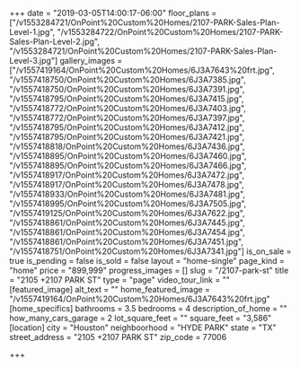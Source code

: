 +++
date = "2019-03-05T14:00:17-06:00"
floor_plans = ["/v1553284721/OnPoint%20Custom%20Homes/2107-PARK-Sales-Plan-Level-1.jpg", "/v1553284722/OnPoint%20Custom%20Homes/2107-PARK-Sales-Plan-Level-2.jpg", "/v1553284721/OnPoint%20Custom%20Homes/2107-PARK-Sales-Plan-Level-3.jpg"]
gallery_images = ["/v1557419164/OnPoint%20Custom%20Homes/6J3A7643%20frt.jpg", "/v1557418750/OnPoint%20Custom%20Homes/6J3A7385.jpg", "/v1557418750/OnPoint%20Custom%20Homes/6J3A7391.jpg", "/v1557418795/OnPoint%20Custom%20Homes/6J3A7415.jpg", "/v1557418772/OnPoint%20Custom%20Homes/6J3A7403.jpg", "/v1557418772/OnPoint%20Custom%20Homes/6J3A7397.jpg", "/v1557418795/OnPoint%20Custom%20Homes/6J3A7412.jpg", "/v1557418795/OnPoint%20Custom%20Homes/6J3A7421.jpg", "/v1557418818/OnPoint%20Custom%20Homes/6J3A7436.jpg", "/v1557418895/OnPoint%20Custom%20Homes/6J3A7460.jpg", "/v1557418895/OnPoint%20Custom%20Homes/6J3A7466.jpg", "/v1557418917/OnPoint%20Custom%20Homes/6J3A7472.jpg", "/v1557418917/OnPoint%20Custom%20Homes/6J3A7478.jpg", "/v1557418933/OnPoint%20Custom%20Homes/6J3A7481.jpg", "/v1557418995/OnPoint%20Custom%20Homes/6J3A7505.jpg", "/v1557419125/OnPoint%20Custom%20Homes/6J3A7622.jpg", "/v1557418861/OnPoint%20Custom%20Homes/6J3A7445.jpg", "/v1557418861/OnPoint%20Custom%20Homes/6J3A7454.jpg", "/v1557418861/OnPoint%20Custom%20Homes/6J3A7451.jpg", "/v1557418751/OnPoint%20Custom%20Homes/6J3A7341.jpg"]
is_on_sale = true
is_pending = false
is_sold = false
layout = "home-single"
page_kind = "home"
price = "899,999"
progress_images = []
slug = "/2107-park-st"
title = "2105 +2107 PARK ST"
type = "page"
video_tour_link = ""
[featured_image]
alt_text = ""
home_featured_image = "/v1557419164/OnPoint%20Custom%20Homes/6J3A7643%20frt.jpg"
[home_specifics]
bathrooms = 3.5
bedrooms = 4
description_of_home = ""
how_many_cars_garage = 2
lot_square_feet = ""
square_feet = "3,586"
[location]
city = "Houston"
neighboorhood = "HYDE PARK"
state = "TX"
street_address = "2105 +2107 PARK ST"
zip_code = 77006

+++
